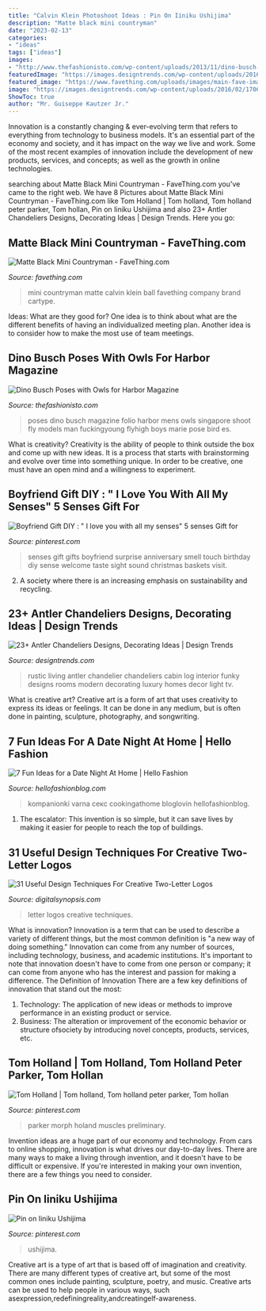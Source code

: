 ```yaml
---
title: "Calvin Klein Photoshoot Ideas : Pin On Iiniku Ushijima"
description: "Matte black mini countryman"
date: "2023-02-13"
categories:
- "ideas"
tags: ["ideas"]
images:
- "http://www.thefashionisto.com/wp-content/uploads/2013/11/dino-busch-0005.jpg"
featuredImage: "https://images.designtrends.com/wp-content/uploads/2016/02/17060216/Rustic-living-room-with-funky-antler-chandelier-design.jpg"
featured_image: "https://www.favething.com/uploads/images/main-fave-images/matte_black_mini_countryman-3.jpg"
image: "https://images.designtrends.com/wp-content/uploads/2016/02/17060216/Rustic-living-room-with-funky-antler-chandelier-design.jpg"
ShowToc: true
author: "Mr. Guiseppe Kautzer Jr."
---
```



Innovation is a constantly changing & ever-evolving term that refers to everything from technology to business models. It's an essential part of the economy and society, and it has impact on the way we live and work. Some of the most recent examples of innovation include the development of new products, services, and concepts; as well as the growth in online technologies.

	

		
searching about Matte Black Mini Countryman - FaveThing.com you've came to the right web. We have 8 Pictures about Matte Black Mini Countryman - FaveThing.com like Tom Holland | Tom holland, Tom holland peter parker, Tom hollan, Pin on Iiniku Ushijima and also 23+ Antler Chandeliers Designs, Decorating Ideas | Design Trends. Here you go:
		
    
## Matte Black Mini Countryman - FaveThing.com

<img loading=lazy src="https://www.favething.com/uploads/images/main-fave-images/matte_black_mini_countryman-3.jpg" onerror="this.onerror=null;this.src='https://tse2.mm.bing.net/th?id=OIP.vwBjQSpNDcWwwIG6PhdIPgHaE8&amp;pid=15.1';" alt="Matte Black Mini Countryman - FaveThing.com">

_Source: favething.com_

>mini countryman matte calvin klein ball favething company brand cartype. 

	

Ideas: What are they good for?
One idea is to think about what are the different benefits of having an individualized meeting plan. Another idea is to consider how to make the most use of team meetings.

    
## Dino Busch Poses With Owls For Harbor Magazine

<img loading=lazy src="http://www.thefashionisto.com/wp-content/uploads/2013/11/dino-busch-0005.jpg" onerror="this.onerror=null;this.src='https://tse4.mm.bing.net/th?id=OIP.XjXIRLFzFLOVEOf3mM5k1QEsDH&amp;pid=15.1';" alt="Dino Busch Poses with Owls for Harbor Magazine">

_Source: thefashionisto.com_

>poses dino busch magazine folio harbor mens owls singapore shoot fly models man fuckingyoung flyhigh boys marie pose bird es. 

	

What is creativity?
Creativity is the ability of people to think outside the box and come up with new ideas. It is a process that starts with brainstorming and evolve over time into something unique. In order to be creative, one must have an open mind and a willingness to experiment.

    
## Boyfriend Gift DIY : &quot; I Love You With All My Senses&quot; 5 Senses Gift For

<img loading=lazy src="https://i.pinimg.com/736x/fe/4a/64/fe4a64c437c96777035672e11f396e5f.jpg" onerror="this.onerror=null;this.src='https://tse4.mm.bing.net/th?id=OIP.50RqWrKoWRBHtO5gNzUi5wHaJ5&amp;pid=15.1';" alt="Boyfriend Gift DIY : &quot; I love you with all my senses&quot; 5 senses Gift for">

_Source: pinterest.com_

>senses gift gifts boyfriend surprise anniversary smell touch birthday diy sense welcome taste sight sound christmas baskets visit. 

	

2. A society where there is an increasing emphasis on sustainability and recycling. 

    
## 23+ Antler Chandeliers Designs, Decorating Ideas | Design Trends

<img loading=lazy src="https://images.designtrends.com/wp-content/uploads/2016/02/17060216/Rustic-living-room-with-funky-antler-chandelier-design.jpg" onerror="this.onerror=null;this.src='https://tse1.mm.bing.net/th?id=OIP.S85SD1wlEsUzEYTDpCl4TwHaFC&amp;pid=15.1';" alt="23+ Antler Chandeliers Designs, Decorating Ideas | Design Trends">

_Source: designtrends.com_

>rustic living antler chandelier chandeliers cabin log interior funky designs rooms modern decorating luxury homes decor light tv. 

	

What is creative art?
Creative art is a form of art that uses creativity to express its ideas or feelings. It can be done in any medium, but is often done in painting, sculpture, photography, and songwriting.

    
## 7 Fun Ideas For A Date Night At Home | Hello Fashion

<img loading=lazy src="http://www.hellofashionblog.com/wp-content/uploads/2017/02/cookingathome.jpg" onerror="this.onerror=null;this.src='https://tse3.mm.bing.net/th?id=OIP.eZelw7dBj3O35Ef2dt2SLwHaLh&amp;pid=15.1';" alt="7 Fun Ideas for a Date Night At Home | Hello Fashion">

_Source: hellofashionblog.com_

>kompanionki varna секс cookingathome bloglovin hellofashionblog. 

	

1. The escalator: This invention is so simple, but it can save lives by making it easier for people to reach the top of buildings.

    
## 31 Useful Design Techniques For Creative Two-Letter Logos

<img loading=lazy src="https://digitalsynopsis.com/wp-content/uploads/2018/02/design-ideas-for-creative-two-letter-logos.jpg" onerror="this.onerror=null;this.src='https://tse2.mm.bing.net/th?id=OIP.6UlWA0K5kzJfSIMezN4y1gHaD8&amp;pid=15.1';" alt="31 Useful Design Techniques For Creative Two-Letter Logos">

_Source: digitalsynopsis.com_

>letter logos creative techniques. 

	

What is innovation?
Innovation is a term that can be used to describe a variety of different things, but the most common definition is "a new way of doing something." Innovation can come from any number of sources, including technology, business, and academic institutions. It's important to note that innovation doesn't have to come from one person or company; it can come from anyone who has the interest and passion for making a difference.
The Definition of Innovation
There are a few key definitions of innovation that stand out the most: 
1. Technology: The application of new ideas or methods to improve performance in an existing product or service. 
2. Business: The alteration or improvement of the economic behavior or structure ofsociety by introducing novel concepts, products, services, etc. 

    
## Tom Holland | Tom Holland, Tom Holland Peter Parker, Tom Hollan

<img loading=lazy src="https://i.pinimg.com/736x/93/d1/ea/93d1eacf1887f9b15c9521051fbdf6e9.jpg" onerror="this.onerror=null;this.src='https://tse1.mm.bing.net/th?id=OIP.IuIvOI8V3dNq99UpP4tUvQHaLN&amp;pid=15.1';" alt="Tom Holland | Tom holland, Tom holland peter parker, Tom hollan">

_Source: pinterest.com_

>parker morph holand muscles preliminary. 

	

Invention ideas are a huge part of our economy and technology. From cars to online shopping, innovation is what drives our day-to-day lives. There are many ways to make a living through invention, and it doesn't have to be difficult or expensive. If you're interested in making your own invention, there are a few things you need to consider.

    
## Pin On Iiniku Ushijima

<img loading=lazy src="https://i.pinimg.com/736x/27/49/ba/2749ba221d1165ecba51137b13fb9463.jpg" onerror="this.onerror=null;this.src='https://tse2.mm.bing.net/th?id=OIP.NGxF_4IjOTIMdd-_s8_KLAHaJ4&amp;pid=15.1';" alt="Pin on Iiniku Ushijima">

_Source: pinterest.com_

>ushijima. 

	

Creative art is a type of art that is based off of imagination and creativity. There are many different types of creative art, but some of the most common ones include painting, sculpture, poetry, and music. Creative arts can be used to help people in various ways, such asexpression,redefiningreality,andcreatingelf-awareness.

